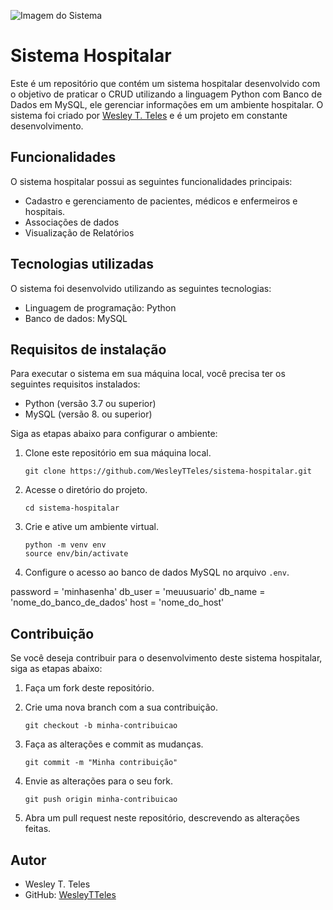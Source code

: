![Imagem do Sistema](https://user-images.githubusercontent.com/99696235/243837620-b65b3e8f-8443-4152-a166-e0a008605978.png)

# Sistema Hospitalar

Este é um repositório que contém um sistema hospitalar desenvolvido com o objetivo de praticar o CRUD utilizando a linguagem Python com Banco de Dados em MySQL, ele gerenciar informações em um ambiente hospitalar. O sistema foi criado por [Wesley T. Teles](https://github.com/WesleyTTeles) e é um projeto em constante desenvolvimento.

## Funcionalidades

O sistema hospitalar possui as seguintes funcionalidades principais:

- Cadastro e gerenciamento de pacientes, médicos e enfermeiros e hospitais.
- Associações de dados
- Visualização de Relatórios

## Tecnologias utilizadas

O sistema foi desenvolvido utilizando as seguintes tecnologias:

- Linguagem de programação: Python
- Banco de dados: MySQL

## Requisitos de instalação

Para executar o sistema em sua máquina local, você precisa ter os seguintes requisitos instalados:

- Python (versão 3.7 ou superior)
- MySQL (versão 8. ou superior)

Siga as etapas abaixo para configurar o ambiente:

1. Clone este repositório em sua máquina local.
   ```
   git clone https://github.com/WesleyTTeles/sistema-hospitalar.git
   ```

2. Acesse o diretório do projeto.
   ```
   cd sistema-hospitalar
   ```

3. Crie e ative um ambiente virtual.
   ```
   python -m venv env
   source env/bin/activate
   ```

5. Configure o acesso ao banco de dados MySQL no arquivo `.env`.

password = 'minhasenha'
db_user = 'meuusuario'
db_name = 'nome_do_banco_de_dados'
host = 'nome_do_host'

## Contribuição

Se você deseja contribuir para o desenvolvimento deste sistema hospitalar, siga as etapas abaixo:

1. Faça um fork deste repositório.

2. Crie uma nova branch com a sua contribuição.
   ```
   git checkout -b minha-contribuicao
   ```

3. Faça as alterações e commit as mudanças.
   ```
   git commit -m "Minha contribuição"
   ```

4. Envie as alterações para o seu fork.
   ```
   git push origin minha-contribuicao
   ```

5. Abra um pull request neste repositório, descrevendo as alterações feitas.

## Autor

- Wesley T. Teles
- GitHub: [WesleyTTeles](https://github.com/WesleyTTeles)
